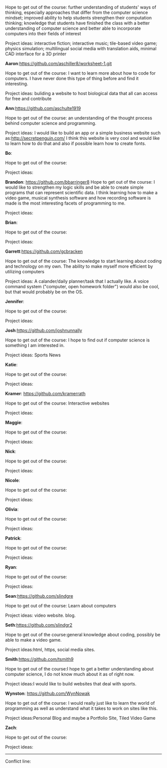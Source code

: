 

Hope to get out of the course: further understanding of students' ways of thinking, especially approaches that differ from the computer science mindset; improved ability to help students strengthen their computation thinking; knowledge that students have finished the class with a better understanding of computer science and better able to incorporate computers into their fields of interest

Project ideas: interactive fiction; interactive music; tile-based video game; physics simulation; multilingual social media with translation aids, minimal CAD interface for a 3D printer

**Aaron**:https://github.com/aschiller8/worksheet-1.git

Hope to get out of the course: I want to learn more about how to code for computers. I have never done this type of thing before and find it interesting.

Project ideas: buliding a website to host biological data that all can access for free and contribute

**Ann**:https://github.com/aschulte1919

Hope to get out of the course: an understanding of the thought process behind computer science and programming.

Project ideas: I would like to build an app or a simple business website such as:http://secretpenguin.com/ I think this website is very cool and would like to learn how to do that and also if possible learn how to create fonts.

**Bo**:

Hope to get out of the course:

Project ideas:

**Brandon**:
https://github.com/bbarringer8
Hope to get out of the course: I would like to strengthen my logic skills and be able to create simple programs that can represent scientific data. I think learning how to make a video game, musical synthesis software and how recording software is made is the most interesting facets of programming to me. 

Project ideas:

**Brian**:

Hope to get out of the course:

Project ideas:

**Garrett**:https://github.com/gcbracken

Hope to get out of the course: The knowledge to start learning about coding and technology on my own.  The ability to make myself more efficient by utilizing computers

Project ideas: A calander/daily planner/task that I actually like.  A voice command system ("computer, open homework folder") would also be cool, but that would probably be on the OS.

**Jennifer**:

Hope to get out of the course:

Project ideas:

**Josh**:https://github.com/joshnunnally

Hope to get out of the course: I hope to find out if computer science is something I am interested in.

Project ideas: Sports News

**Katie**:

Hope to get out of the course:

Project ideas:

**Kramer**: https://github.com/kramerrath

Hope to get out of the course: Interactive websites

Project ideas:

**Maggie**:

Hope to get out of the course:

Project ideas:

**Nick**:

Hope to get out of the course:

Project ideas:

**Nicole**:

Hope to get out of the course:

Project ideas:

**Olivia**:

Hope to get out of the course:

Project ideas:

**Patrick**:

Hope to get out of the course:

Project ideas:

**Ryan**:

Hope to get out of the course:

Project ideas:

**Sean**:https://github.com/slindgre

Hope to get out of the course: Learn about computers

Project ideas: video website. blog. 

**Seth**:https://github.com/slindgr2

Hope to get out of the course:general knowledge about coding, possibly be able to make a video game.

Project ideas:html, https, social media sites.

**Smith**:https://github.com/tsmith9

Hope to get out of the course:I hope to get a better understanding about computer science, I do not know much about it as of right now.

Project ideas:I would like to build websites that deal with sports. 

**Wynston**: https://github.com/WynNowak

Hope to get out of the course: I would really just like to learn the world of programming as well as understand what it takes to work on sites like this. 

Project ideas:Personal Blog and maybe a Portfolio Site, Tiled Video Game

**Zach**:

Hope to get out of the course:

Project ideas:

--------

Conflict line:
